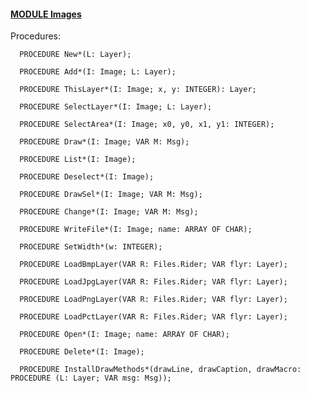 
#### [MODULE Images](https://github.com/io-core/Paint/blob/main/Images.Mod)

Procedures:

```
  PROCEDURE New*(L: Layer);
```
```
  PROCEDURE Add*(I: Image; L: Layer);
```
```
  PROCEDURE ThisLayer*(I: Image; x, y: INTEGER): Layer;
```
```
  PROCEDURE SelectLayer*(I: Image; L: Layer);
```
```
  PROCEDURE SelectArea*(I: Image; x0, y0, x1, y1: INTEGER);
```
```
  PROCEDURE Draw*(I: Image; VAR M: Msg);
```
```
  PROCEDURE List*(I: Image);
```
```
  PROCEDURE Deselect*(I: Image);
```
```
  PROCEDURE DrawSel*(I: Image; VAR M: Msg);
```
```
  PROCEDURE Change*(I: Image; VAR M: Msg);
```
```
  PROCEDURE WriteFile*(I: Image; name: ARRAY OF CHAR);
```
```
  PROCEDURE SetWidth*(w: INTEGER);
```
```
  PROCEDURE LoadBmpLayer(VAR R: Files.Rider; VAR flyr: Layer);
```
```
  PROCEDURE LoadJpgLayer(VAR R: Files.Rider; VAR flyr: Layer);
```
```
  PROCEDURE LoadPngLayer(VAR R: Files.Rider; VAR flyr: Layer);
```
```
  PROCEDURE LoadPctLayer(VAR R: Files.Rider; VAR flyr: Layer);
```
```
  PROCEDURE Open*(I: Image; name: ARRAY OF CHAR);
```
```
  PROCEDURE Delete*(I: Image);
```
```
  PROCEDURE InstallDrawMethods*(drawLine, drawCaption, drawMacro: PROCEDURE (L: Layer; VAR msg: Msg));
```
